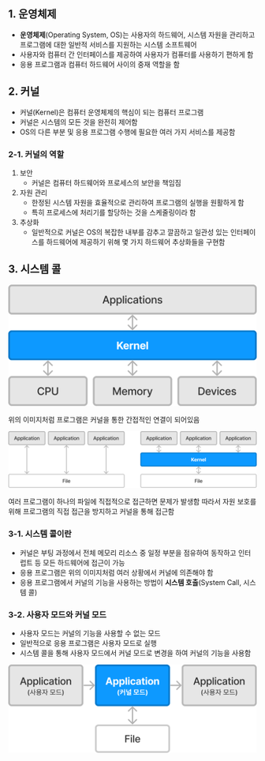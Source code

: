 ## 1. 운영체제
- **운영체제**(Operating System, OS)는 사용자의 하드웨어, 시스템 자원을 관리하고 프로그램에 대한 일반적 서비스를 지원하는 시스템 소프트웨어
- 사용자와 컴퓨터 간 인터페이스를 제공하여 사용자가 컴퓨터를 사용하기 편하게 함
- 응용 프로그램과 컴퓨터 하드웨어 사이의 중재 역할을 함

## 2. 커널
- 커널(Kernel)은 컴퓨터 운영체제의 핵심이 되는 컴퓨터 프로그램
- 커널은 시스템의 모든 것을 완전히 제어함
- OS의 다른 부분 및 응용 프로그램 수행에 필요한 여러 가지 서비스를 제공함

### 2-1. 커널의 역할
1. 보안
	- 커널은 컴퓨터 하드웨어와 프로세스의 보안을 책임짐
2. 자원 관리
	- 한정된 시스템 자원을 효율적으로 관리하여 프로그램의 실행을 원활하게 함
	- 특히 프로세스에 처리기를 할당하는 것을 스케줄링이라 함
3. 추상화
	 - 일반적으로 커널은 OS의 복잡한 내부를 감추고 깔끔하고 일관성 있는 인터페이스를 하드웨어에 제공하기 위해 몇 가지 하드웨어 추상화들을 구현함

## 3. 시스템 콜
![os1](https://raw.githubusercontent.com/CSFarming/CSFarming-Archive/master/OperatingSystem/Asset/os1.png)

위의 이미지처럼 프로그램은 커널을 통한 간접적인 연결이 되어있음

![os2](https://raw.githubusercontent.com/CSFarming/CSFarming-Archive/master/OperatingSystem/Asset/os2.png)

여러 프로그램이 하나의 파일에 직접적으로 접근하면 문제가 발생함
따라서 자원 보호를 위해 프로그램의 직접 접근을 방지하고 커널을 통해 접근함

### 3-1. 시스템 콜이란
- 커널은 부팅 과정에서 전체 메모리 리소스 중 일정 부분을 점유하여 동작하고 인터럽트 등 모든 하드웨어에 접근이 가능
- 응용 프로그램은 위의 이미지처럼 여러 상황에서 커널에 의존해야 함
- 응용 프로그램에서 커널의 기능을 사용하는 방법이 **시스템 호출**(System Call, 시스템 콜)

### 3-2. 사용자 모드와 커널 모드
- 사용자 모드는 커널의 기능을 사용할 수 없는 모드
- 일반적으로 응용 프로그램은 사용자 모드로 실행
- 시스템 콜을 통해 사용자 모드에서 커널 모드로 변경을 하여 커널의 기능을 사용함

![os3](https://raw.githubusercontent.com/CSFarming/CSFarming-Archive/master/OperatingSystem/Asset/os3.png)
